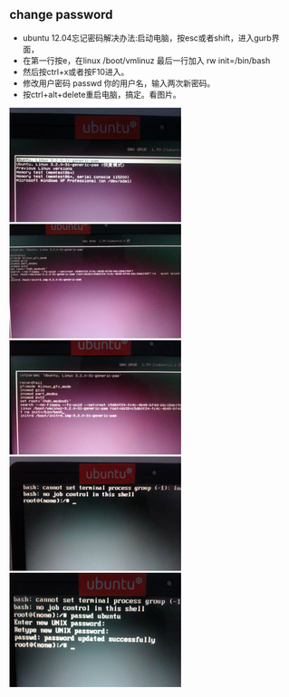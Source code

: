 ## change password

* ubuntu 12.04忘记密码解决办法:启动电脑，按esc或者shift，进入gurb界面，
* 在第一行按e，在linux /boot/vmlinuz 最后一行加入 rw init=/bin/bash
* 然后按ctrl+x或者按F10进入。
* 修改用户密码 passwd 你的用户名，输入两次新密码。
* 按ctrl+alt+delete重启电脑，搞定。看图片。

![change password][1]

[1]:images/修改密码.jpg